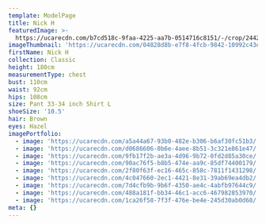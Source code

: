 ```yaml
---
template: ModelPage
title: Nick H
featuredImage: >-
  https://ucarecdn.com/b7cd518c-9faa-4225-aa7b-0514716c8151/-/crop/2442x1082/0,0/-/preview/
imageThumbnail: 'https://ucarecdn.com/04828d8b-e7f8-4fcb-9842-10992c43eeab/'
firstName: Nick H
collection: Classic
height: 180cm
measurementType: chest
bust: 110cm
waist: 92cm
hips: 108cm
size: Pant 33-34 inch Shirt L
shoeSize: '10.5'
hair: Brown
eyes: Hazel
imagePortfolio:
  - image: 'https://ucarecdn.com/a5a44a67-93b0-482e-b306-b6af30fc51b3/'
  - image: 'https://ucarecdn.com/d0686606-0b6e-4aee-8b51-3c321e861e47/'
  - image: 'https://ucarecdn.com/9fb17f2b-ae3a-4d96-9b72-0fd2d85a30ce/'
  - image: 'https://ucarecdn.com/90ac76f5-b8b5-474e-aa9c-85df74400179/'
  - image: 'https://ucarecdn.com/2f80f63f-ec16-465c-858c-7811f1431298/'
  - image: 'https://ucarecdn.com/4c047660-2ec1-4421-8e31-39ab69ea4db2/'
  - image: 'https://ucarecdn.com/7d4cfb9b-9b6f-4350-ae4c-4abfb97644c9/'
  - image: 'https://ucarecdn.com/488a181f-bb34-46c1-acc6-467982853970/'
  - image: 'https://ucarecdn.com/1ca26f58-7f3f-476e-be4e-245d30ab0d68/'
meta: {}
---
```


